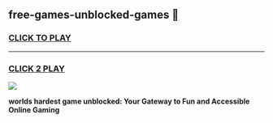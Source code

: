 
## free-games-unblocked-games 👋
<h3>
<a href="https://premium.freeplayer.one?title=free-games-unblocked-games&ref=14F">CLICK TO PLAY</a></h3>
<hr>

<h3>
<a href="https://premium.freeplayer.one?title=free-games-unblocked-games&ref=14F">CLICK 2 PLAY</a>
  
</h3>

<a href="https://premium.freeplayer.one?title=free-games-unblocked-games&ref=12F/"><img src="https://clearcache.store/games.png"></a>


**worlds hardest game unblocked: Your Gateway to Fun and Accessible Online Gaming**
